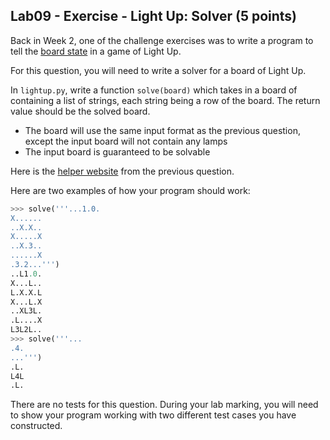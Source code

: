 ## Lab09 - Exercise - Light Up: Solver (5 points)

Back in Week 2, one of the challenge exercises was to write a program to tell the [board state](https://gitlab.cse.unsw.edu.au/COMP1531/21T1/STAFF/repos/lab-02-lightup) in a game of Light Up.

For this question, you will need to write a solver for a board of Light Up.

In `lightup.py`, write a function `solve(board)` which takes in a board of containing a list of strings, each string being a row of the board. The return value should be the solved board.

* The board will use the same input format as the previous question, except the input board will not contain any lamps
* The input board is guaranteed to be solvable

Here is the [helper website](https://groklearning.github.io/problem-helpers/light-up/) from the previous question.

Here are two examples of how your program should work:

```python
>>> solve('''...1.0.
X......
..X.X..
X.....X
..X.3..
......X
.3.2...''')
..L1.0.
X...L..
L.X.X.L
X...L.X
..XL3L.
.L....X
L3L2L..
>>> solve('''...
.4.
...''')
.L.
L4L
.L.
```

There are no tests for this question. During your lab marking, you will need to show your program working with two different test cases you have constructed.
